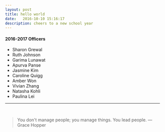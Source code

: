 ```yaml
---
layout: post
title: hello world
date:   2016-10-10 15:16:17
description: cheers to a new school year
---
```


#### 2016-2017 Officers

<ul>
	<li>Sharon Grewal</li>
	<li>Ruth Johnson</li>
	<li>Garima Lunawat</li>
	<li>Apurva Panse</li>
	<li>Jasmine Kim</li>
	<li>Caroline Quigg</li>
	<li>Amber Won</li>
	<li>Vivian Zhang</li>
	<li>Natasha Kohli</li>
	<li>Paulina Lei</li>
</ul>

<hr>
<br/>

<blockquote>
	You don't manage people; you manage things. You lead people.
	—Grace Hopper
</blockquote>
